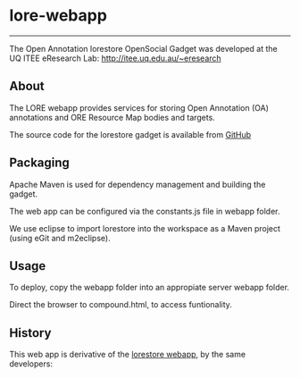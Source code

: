 # lore-webapp
---

The Open Annotation lorestore OpenSocial Gadget was developed at the UQ ITEE eResearch Lab: http://itee.uq.edu.au/~eresearch

## About

The LORE webapp provides services for storing Open Annotation (OA) annotations and ORE Resource Map bodies and targets.

The source code for the lorestore gadget is available from [GitHub](https://github.com/uqsmcnau/lore-webapp/)

## Packaging

Apache Maven is used for dependency management and building the gadget. 

The web app can be configured via the constants.js file in webapp folder.

We use eclipse to import lorestore into the workspace as a Maven project (using eGit and m2eclipse). 

## Usage

To deploy, copy the webapp folder into an appropiate server webapp folder. 

Direct the browser to compound.html, to access funtionality.

## History

This web app is derivative of the [lorestore webapp](https://github.com/uq-eresearch/lorestore), by the same developers:

